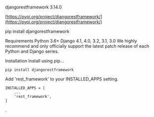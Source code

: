 
djangorestframework 3.14.0

[https://pypi.org/project/djangorestframework/](https://pypi.org/project/djangorestframework/)

pip install djangorestframework


Requirements
Python 3.6+
Django 4.1, 4.0, 3.2, 3.1, 3.0
We highly recommend and only officially support the latest patch release of each Python and Django series.

Installation
Install using pip...

    pip install djangorestframework
    
Add 'rest_framework' to your INSTALLED_APPS setting.

    INSTALLED_APPS = [
        ...
        'rest_framework',
    ]






.

    
